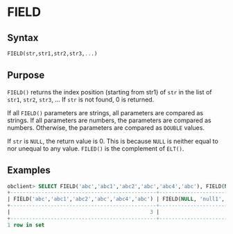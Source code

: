 # FIELD

## Syntax

```sql
FIELD(str,str1,str2,str3,...)
```

## Purpose

`FIELD()` returns the index position (starting from str1) of `str` in the list of `str1`, `str2`, `str3`, ... If `str` is not found, 0 is returned.

If all `FIELD()` parameters are strings, all parameters are compared as strings. If all parameters are numbers, the parameters are compared as numbers. Otherwise, the parameters are compared as `DOUBLE` values.

If `str` is `NULL`, the return value is 0. This is because `NULL` is neither equal to nor unequal to any value. `FILED()` is the complement of `ELT()`.

## Examples

```sql
obclient> SELECT FIELD('abc','abc1','abc2','abc','abc4','abc'), FIELD(NULL, 'null1', NULL);
+-----------------------------------------------+----------------------------+
| FIELD('abc','abc1','abc2','abc','abc4','abc') | FIELD(NULL, 'null1', NULL) |
+-----------------------------------------------+----------------------------+
|                                             3 |                          0 |
+-----------------------------------------------+----------------------------+
1 row in set
```
